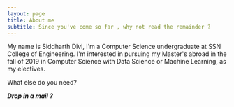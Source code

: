 ```yaml
---
layout: page
title: About me
subtitle: Since you've come so far , why not read the remainder ?
---
```


My name is Siddharth Divi, I'm a Computer Science undergraduate at SSN College of Engineering.
I'm interested in pursuing my Master's abroad in the fall of 2019 in Computer Science with
Data Science or Machine Learning, as my electives. 

What else do you need?

**_Drop in a mail ?_**
